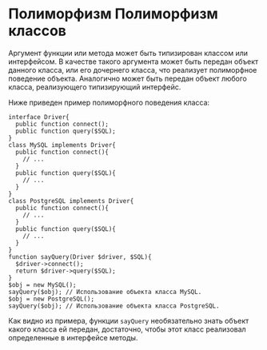 Полиморфизм
Полиморфизм классов
===================

Аргумент функции или метода может быть типизирован классом или интерфейсом. В качестве такого аргумента может быть передан объект данного класса, или его дочернего класса, что реализует полиморфное поведение объекта. Аналогично может быть передан объект любого класса, реализующего типизирующий интерфейс.

Ниже приведен пример полиморфного поведения класса:

    interface Driver{
      public function connect();
      public function query($SQL);
    }
    class MySQL implements Driver{
      public function connect(){
        // ...
      }
      public function query($SQL){
        // ...
      }
    }
    class PostgreSQL implements Driver{
      public function connect(){
        // ...
      }
      public function query($SQL){
        // ...
      }
    }
    function sayQuery(Driver $driver, $SQL){
      $driver->connect();
      return $driver->query($SQL);
    }
    $obj = new MySQL();
    sayQuery($obj); // Использование объекта класса MySQL.
    $obj = new PostgreSQL();
    sayQuery($obj); // Использование объекта класса PostgreSQL.

Как видно из примера, функции `sayQuery` необязательно знать объект какого класса ей передан, достаточно, чтобы этот класс реализовал определенные в интерфейсе методы.
